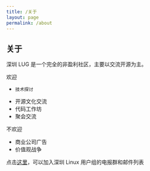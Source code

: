 ```yaml
---
title: /关于
layout: page
permalink: /about
---
```


## 关于

深圳 LUG 是一个完全的非盈利社区，主要以交流开源为主。

欢迎
*     技术探讨
*    开源文化交流
*    代码工作坊
*    聚会交流

不欢迎
*    商业公司广告
*    价值观战争

点击[这里](https://shenzhenlug.org/join)，可以加入深圳 Linux 用户组的电报群和邮件列表
